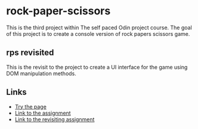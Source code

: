 # rock-paper-scissors
This is the third project within The self paced Odin project course. The goal of this project is to create a console version of rock papers scissors game. 

## rps revisited
This is the revisit to the project to create a UI interface for the game using DOM manipulation methods. 

## Links
- [Try the page](https://shefleris.github.io/odin-rock-paper-scissors)
- [Link to the assignment](https://www.theodinproject.com/lessons/foundations-rock-paper-scissors)
- [Link to the revisiting assignment](https://www.theodinproject.com/lessons/foundations-revisiting-rock-paper-scissors)